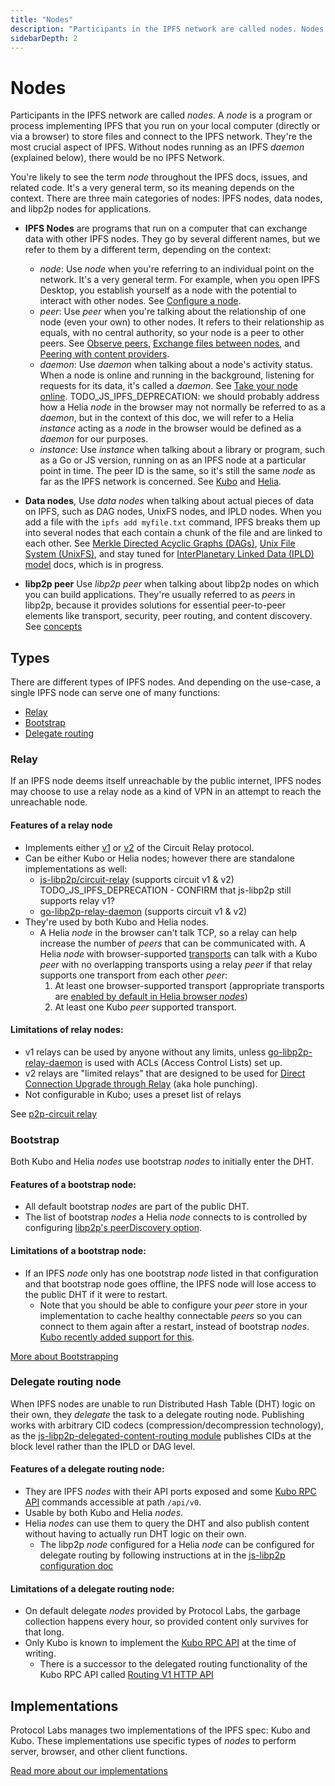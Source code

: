 ```yaml
---
title: "Nodes"
description: "Participants in the IPFS network are called nodes. Nodes are the most important aspect of IPFS - without nodes running the IPFS daemon, there would be no IPFS network. This page discusses what nodes are, current IPFS implementations, and the types of services different nodes can offer."
sidebarDepth: 2
---
```


# Nodes

Participants in the IPFS network are called _nodes_. A _node_ is a program or process implementing IPFS that you run on your local computer (directly or via a browser) to store files and connect to the IPFS network. They're the most crucial aspect of IPFS. Without nodes running as an IPFS _daemon_ (explained below), there would be no IPFS Network.

You're likely to see the term _node_ throughout the IPFS docs, issues, and related code. It's a very general term, so its meaning depends on the context. There are three main categories of nodes: IPFS nodes, data nodes, and libp2p nodes for applications.

* __IPFS Nodes__ are programs that run on a computer that can exchange data with other IPFS nodes. They go by several different names, but we refer to them by a different term, depending on the context:
  * _node_: Use _node_ when you're referring to an individual point on the network. It's a very general term. For example, when you open IPFS Desktop, you establish yourself as a node with the potential to interact with other nodes. See [Configure a node](../how-to/configure-node.md).
  * _peer_: Use _peer_ when you're talking about the relationship of one node (even your own) to other nodes. It refers to their relationship as equals, with no central authority, so your node is a peer to other peers. See [Observe peers](../how-to/observe-peers.md), [Exchange files between nodes](../how-to/exchange-files-between-nodes.md), and [Peering with content providers](../how-to/peering-with-content-providers.md).
  * _daemon_: Use _daemon_ when talking about a node's activity status. When a node is online and running in the background, listening for requests for its data, it's called a _daemon_. See [Take your node online](../how-to/command-line-quick-start.md#take-your-node-online). TODO_JS_IPFS_DEPRECATION: we should probably address how a Helia _node_ in the browser may not normally be referred to as a _daemon_, but in the context of this doc, we will refer to a Helia _instance_ acting as a _node_ in the browser would be defined as a _daemon_ for our purposes.
  * _instance_: Use _instance_ when talking about a library or program, such as a Go or JS version, running on as an IPFS node at a particular point in time. The peer ID is the same, so it's still the same _node_ as far as the IPFS network is concerned. See [Kubo](../reference/go/api.md) and [Helia](../reference/js/api.md#TODO_JS_IPFS_DEPRECATION).

* __Data nodes__, Use _data nodes_ when talking about actual pieces of data on IPFS, such as DAG nodes, UnixFS nodes, and IPLD nodes. When you add a file with the `ipfs add myfile.txt` command, IPFS breaks them up into several nodes that each contain a chunk of the file and are linked to each other. See [Merkle Directed Acyclic Graphs (DAGs)](../concepts/merkle-dag.md), [Unix File System (UnixFS)](../concepts/file-systems.md#unix-file-system-unixfs), and stay tuned for [InterPlanetary Linked Data (IPLD) model](../concepts/ipld.md) docs, which is in progress.

* __libp2p peer__ Use _libp2p peer_ when talking about libp2p nodes on which you can build applications. They're usually referred to as _peers_ in libp2p, because it provides solutions for essential peer-to-peer elements like transport, security, peer routing, and content discovery. See [concepts](../concepts/libp2p.md)


## Types

There are different types of IPFS nodes. And depending on the use-case, a single IPFS node can serve one of many functions:

- [Relay](#relay)
- [Bootstrap](#bootstrap)
- [Delegate routing](#delegate-routing-node)

### Relay

If an IPFS node deems itself unreachable by the public internet, IPFS nodes may choose to use a relay node as a kind of VPN in an attempt to reach the unreachable node.

#### Features of a relay node

- Implements either [v1](https://github.com/libp2p/specs/blob/master/relay/circuit-v1.md) or [v2](https://github.com/libp2p/specs/blob/master/relay/circuit-v2.md) of the Circuit Relay protocol.
- Can be either Kubo or Helia nodes; however there are standalone implementations as well:
  - [js-libp2p/circuit-relay](https://github.com/libp2p/js-libp2p/blob/master/doc/CONFIGURATION.md#setup-with-relay) (supports circuit v1 & v2) TODO_JS_IPFS_DEPRECATION - CONFIRM that js-libp2p still supports relay v1?
  - [go-libp2p-relay-daemon](https://github.com/libp2p/go-libp2p-relay-daemon) (supports circuit v1 & v2)
- They're used by both Kubo and Helia nodes.
    - A Helia _node_ in the browser can't talk TCP, so a relay can help increase the number of _peers_ that can be communicated with. A Helia _node_ with browser-supported [transports](https://github.com/libp2p/js-libp2p/blob/master/doc/CONFIGURATION.md#transport) can talk with a Kubo _peer_ with no overlapping transports using a relay _peer_ if that relay supports one transport from each other _peer_:
      1. At least one browser-supported transport (appropriate transports are [enabled by default in Helia browser _nodes_](https://github.com/ipfs/helia/blob/d2a928aa1590d5aa642c4c6747d5282f665af43f/packages/helia/src/utils/libp2p-defaults.browser.ts))
      2. At least one Kubo _peer_ supported transport.

#### Limitations of relay nodes:
- v1 relays can be used by anyone without any limits, unless [go-libp2p-relay-daemon](https://github.com/libp2p/go-libp2p-relay-daemon) is used with ACLs (Access Control Lists) set up.
- v2 relays are "limited relays" that are designed to be used for [Direct Connection Upgrade through Relay](https://github.com/libp2p/specs/blob/master/relay/DCUtR.md) (aka hole punching).
- Not configurable in Kubo; uses a preset list of relays

See [p2p-circuit relay](https://github.com/libp2p/specs/tree/master/relay)

### Bootstrap

Both Kubo and Helia _nodes_ use bootstrap _nodes_ to initially enter the DHT.

#### Features of a bootstrap node:

- All default bootstrap _nodes_ are part of the public DHT.
- The list of bootstrap _nodes_ a Helia _node_ connects to is controlled by configuring [libp2p's peerDiscovery option](https://github.com/libp2p/js-libp2p/blob/master/doc/CONFIGURATION.md#peer-discovery).

#### Limitations of a bootstrap node:

- If an IPFS _node_ only has one bootstrap _node_ listed in that configuration and that bootstrap node goes offline, the IPFS node will lose access to the public DHT if it were to restart.
  - Note that you should be able to configure your _peer_ store in your implementation to cache healthy connectable _peers_ so you can connect to them again after a restart, instead of bootstrap _nodes_. [Kubo recently added support for this](https://github.com/ipfs/kubo/pull/8856).

[More about Bootstrapping](../how-to/modify-bootstrap-list.md)

### Delegate routing node

When IPFS nodes are unable to run Distributed Hash Table (DHT) logic on their own, they _delegate_ the task to a delegate routing node. Publishing works with arbitrary CID codecs (compression/decompression technology), as the [js-libp2p-delegated-content-routing module](https://github.com/libp2p/js-libp2p-delegated-content-routing/blob/master/src/index.ts) publishes CIDs at the block level rather than the IPLD or DAG level.

#### Features of a delegate routing node:

- They are IPFS _nodes_ with their API ports exposed and some [Kubo RPC API](../reference/kubo/rpc.md) commands accessible at path `/api/v0`.
- Usable by both Kubo and Helia _nodes_.
- Helia _nodes_ can use them to query the DHT and also publish content without having to actually run DHT logic on their own.
  - The libp2p _node_ configured for a Helia _node_ can be configured for delegate routing by following instructions at in the [js-libp2p configuration doc](https://github.com/libp2p/js-libp2p/blob/master/doc/CONFIGURATION.md#setup-with-content-and-peer-routing)

#### Limitations of a delegate routing node:

- On default delegate _nodes_ provided by Protocol Labs, the garbage collection happens every hour, so provided content only survives for that long.
- Only Kubo is known to implement the [Kubo RPC API](../reference/kubo/rpc.md) at the time of writing.
  - There is a successor to the delegated routing functionality of the Kubo RPC API called [Routing V1 HTTP API](https://specs.ipfs.tech/routing/http-routing-v1/)

## Implementations

Protocol Labs manages two implementations of the IPFS spec: Kubo and Kubo. These implementations use specific types of _nodes_ to perform server, browser, and other client functions.

[Read more about our implementations](./ipfs-implementations.md)
